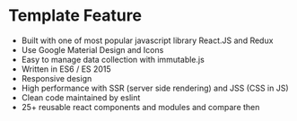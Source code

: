 # Template Feature

-   Built with one of most popular javascript library React.JS and Redux
-   Use Google Material Design and Icons
-   Easy to manage data collection with immutable.js
-   Written in ES6 / ES 2015
-   Responsive design
-   High performance with SSR (server side rendering) and JSS (CSS in JS)
-   Clean code maintained by eslint
-   25+ reusable react components and modules and compare then
